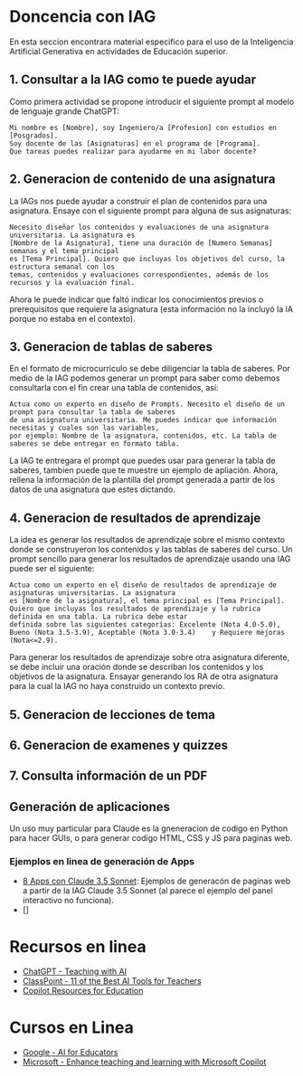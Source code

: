 # Doncencia con IAG
En esta seccion encontrara material especifico para el uso de la Inteligencia Artificial Generativa en actividades de Educación superior.


## 1. Consultar a la IAG como te puede ayudar
Como primera actividad se propone introducir el siguiente prompt al modelo de lenguaje grande ChatGPT:
```
Mi nombre es [Nombre], soy Ingeniero/a [Profesion] con estudios en [Posgrados].
Soy docente de las [Asignaturas] en el programa de [Programa].
Que tareas puedes realizar para ayudarme en mi labor docente?
```
## 2. Generacion de contenido de una asignatura
La IAGs  nos puede ayudar a construir el plan de contenidos para una asignatura. Ensaye con el siguiente prompt para alguna de sus asignaturas:
```
Necesito diseñar los contenidos y evaluaciones de una asignatura universitaria. La asignatura es
[Nombre de la Asignatura], tiene una duración de [Numero Semanas] semanas y el tema principal
es [Tema Principal]. Quiero que incluyas los objetivos del curso, la estructura semanal con los
temas, contenidos y evaluaciones correspondientes, además de los recursos y la evaluación final.
```

Ahora le puede indicar que faltó indicar los conocimientos previos o prerequisitos que requiere la asignatura (esta información no la incluyó la IA porque no estaba en el contexto). 

## 3. Generacion de tablas de saberes
En el formato de microcurriculo se debe diligenciar la tabla de saberes. Por medio de la IAG podemos generar un prompt para saber como debemos consultarla con el fin crear una tabla de contenidos, así:

```
Actua como un experto en diseño de Prompts. Necesito el diseño de un prompt para consultar la tabla de saberes
de una asignatura universitaria. Me puedes indicar que información necesitas y cuales son las variables,
por ejemplo: Nombre de la asignatura, contenidos, etc. La tabla de saberes se debe entregar en formato tabla.
```
La IAG te entregara el prompt que puedes usar para generar la tabla de saberes, tambien puede que te muestre un ejemplo de apliación. Ahora, rellena la información de la plantilla del prompt generada a partir de los datos de una asignatura que estes dictando.

## 4. Generacion de resultados de aprendizaje
La idea es generar los resultados de aprendizaje sobre el mismo contexto donde se construyeron los contenidos y las tablas de saberes del curso. Un prompt sencillo para generar los resultados de aprendizaje usando una IAG puede ser el siguiente:

```
Actua como un experto en el diseño de resultados de aprendizaje de asignaturas universitarias. La asignatura
es [Nombre de la asignatura], el tema principal es [Tema Principal].
Quiero que incluyas los resultados de aprendizaje y la rubrica definida en una tabla. La rubrica debe estar
definida sobre las siguientes categorías: Excelente (Nota 4.0-5.0), Bueno (Nota 3.5-3.9), Aceptable (Nota 3.0-3.4)    y Requiere mejoras (Nota<=2.9).
```

Para generar los resultados de aprendizaje sobre otra asignatura diferente, se debe incluir una oración donde se describan los contenidos y los objetivos de la asignatura. Ensayar generando los RA de otra asignatura para la cual la IAG no haya construido un contexto previo.

## 5. Generacion de lecciones de tema


## 6. Generacion de examenes y quizzes


## 7. Consulta información de un PDF


## Generación de aplicaciones
Un uso muy particular para Claude es la gneneracion de codigo en Python para hacer GUIs, o para generar codigo HTML, CSS y JS para paginas web. 


### Ejemplos en linea de generación de Apps
* [8 Apps con Claude 3.5 Sonnet](https://alejavirivera.com/8-apps-con-claude-3-5-sonnet/): Ejemplos de generacón de paginas web a partir de la IAG Claude 3.5 Sonnet (al parece el ejemplo del panel interactivo no funciona).
* []

# Recursos en linea
* [ChatGPT - Teaching with AI](https://openai.com/index/teaching-with-ai/)
* [ClassPoint - 11 of the Best AI Tools for Teachers](https://www.youtube.com/watch?v=KG4_CYbVpTo)
* [Copilot Resources for Education](https://adoption.microsoft.com/es-es/copilot-resources-for-education/)

# Cursos en Linea
* [Google - AI for Educators](https://grow.google/ai-for-educators/)
* [Microsoft - Enhance teaching and learning with Microsoft Copilot](https://learn.microsoft.com/en-us/training/modules/enhance-teaching-learning-bing-chat/)
